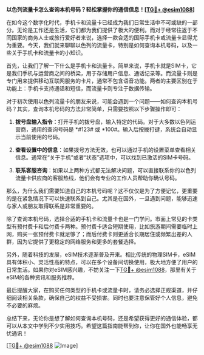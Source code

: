 **以色列流量卡怎么查询本机号码？轻松掌握你的通信信息！[[TG💪+ @esim1088](https://t.me/s/esim1088)]**

在如今这个数字化时代，手机卡和流量卡已经成为我们日常生活中不可或缺的一部分。无论是工作还是生活，它们都为我们提供了极大的便利。而对于经常往返于不同国家的商务人士或旅行爱好者来说，选择一款合适的国际手机卡或流量卡显得尤为重要。今天，我们就来聊聊以色列的流量卡，特别是如何查询本机号码，以及一些关于手机卡和流量卡的小知识。

首先，让我们了解一下什么是手机卡和流量卡。简单来说，手机卡就是SIM卡，它是我们手机与运营商之间的桥梁，用于存储用户信息、通话记录等。而流量卡则是专门用来提供移动互联网服务的卡片，通常不包含语音功能。两者的主要区别在于功能上：手机卡支持通话和短信，而流量卡则专注于数据传输。

对于初次使用以色列流量卡的朋友来说，可能会遇到一个问题——如何查询本机号码？其实，查询本机号码的方法非常简单，只需要按照以下步骤操作即可：

1. **拨号盘输入指令**：打开手机的拨号盘，输入特定的代码。对于大多数以色列运营商，通用的查询号码是 *#123# 或 *100#。输入后按拨打键，系统会自动显示当前使用的号码。

2. **查看设置中的信息**：如果拨号方法无效，也可以通过手机的设置菜单查看相关信息。通常在“关于手机”或者“状态”选项中，可以找到已激活的SIM卡号码。

3. **联系客服咨询**：如果以上两种方式都无法解决问题，可以直接联系你的以色列流量卡供应商的客服热线，他们会有专业的工作人员帮助你确认号码。

那么，为什么我们需要知道自己的本机号码呢？这不仅仅是为了方便记忆，更重要的是在紧急情况下可以快速联系到自己。尤其是在国外，一旦遇到问题，能够迅速与家人或朋友取得联系是非常重要的。

除了查询本机号码，选择合适的手机卡和流量卡也是一门学问。市面上常见的卡类型有预付费卡和后付费卡两种。预付费卡适合短期使用，比如旅游期间需要临时上网，购买一张预付费卡就足够了；而后付费卡则更适合长期居住或频繁出差的人群，因为它提供了更稳定的网络服务和更多的套餐选择。

另外，随着科技的发展，eSIM技术逐渐普及开来。相比传统的物理SIM卡，eSIM具有体积小、灵活性高的特点，可以在多个设备间切换使用，极大地方便了用户的日常生活。如果你对eSIM感兴趣，不妨关注一下[TG💪+ @esim1088](https://t.me/s/esim1088)，那里有关于eSIM的各种资讯和服务推荐。

最后提醒大家，在购买任何类型的手机卡或流量卡时，请务必选择正规渠道，并仔细阅读相关条款，确保自己的权益不受损害。同时也要注意保管好个人信息，避免不必要的麻烦。

总结下来，无论你是想了解如何查询本机号码，还是希望获得更好的通信体验，都可以从本文中学到不少实用技巧。希望这篇指南能帮到你，让你在国外也能畅享无忧通讯！

[[TG💪+ @esim1088](https://t.me/s/esim1088) ![Image](https://i.postimg.cc/4NQfJmqS/Snipaste-2025-05-13-00-14-12.png)]